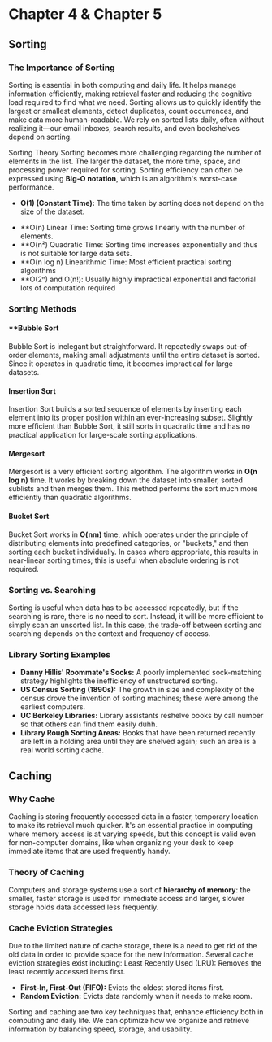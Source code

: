 # Chapter 4 & Chapter 5

## Sorting

### The Importance of Sorting
Sorting is essential in both computing and daily life. It helps manage information efficiently, making retrieval faster and reducing the cognitive load required to find what we need. Sorting allows us to quickly identify the largest or smallest elements, detect duplicates, count occurrences, and make data more human-readable. We rely on sorted lists daily, often without realizing it—our email inboxes, search results, and even bookshelves depend on sorting.

Sorting Theory
Sorting becomes more challenging regarding the number of elements in the list. The larger the dataset, the more time, space, and processing power required for sorting. Sorting efficiency can often be expressed using **Big-O notation**, which is an algorithm's worst-case performance.

* **O(1) (Constant Time):** The time taken by sorting does not depend on the size of the dataset.
- **O(n) Linear Time: Sorting time grows linearly with the number of elements.
- **O(n²) Quadratic Time: Sorting time increases exponentially and thus is not suitable for large data sets.
- **O(n log n) Linearithmic Time: Most efficient practical sorting algorithms
- **O(2ⁿ) and O(n!): Usually highly impractical
exponential and factorial
lots of computation required

### Sorting Methods
#### **Bubble Sort
Bubble Sort is inelegant but straightforward. It repeatedly swaps out-of-order elements, making small adjustments until the entire dataset is sorted. Since it operates in quadratic time, it becomes impractical for large datasets.

#### **Insertion Sort**
Insertion Sort builds a sorted sequence of elements by inserting each element into its proper position within an ever-increasing subset. Slightly more efficient than Bubble Sort, it still sorts in quadratic time and has no practical application for large-scale sorting applications.

#### **Mergesort**
Mergesort is a very efficient sorting algorithm. The algorithm works in **O(n log n)** time. It works by breaking down the dataset into smaller, sorted sublists and then merges them. This method performs the sort much more efficiently than quadratic algorithms.

#### **Bucket Sort**
Bucket Sort works in **O(nm)** time, which operates under the principle of distributing elements into predefined categories, or "buckets," and then sorting each bucket individually. In cases where appropriate, this results in near-linear sorting times; this is useful when absolute ordering is not required.

### Sorting vs. Searching
Sorting is useful when data has to be accessed repeatedly, but if the searching is rare, there is no need to sort. Instead, it will be more efficient to simply scan an unsorted list. In this case, the trade-off between sorting and searching depends on the context and frequency of access.

### Library Sorting Examples
- **Danny Hillis' Roommate's Socks:** A poorly implemented sock-matching strategy highlights the inefficiency of unstructured sorting.
- **US Census Sorting (1890s):** The growth in size and complexity of the census drove the invention of sorting machines; these were among the earliest computers.
- **UC Berkeley Libraries:** Library assistants reshelve books by call number so that others can find them easily duhh.
- **Library Rough Sorting Areas:** Books that have been returned recently are left in a holding area until they are shelved again; such an area is a real world sorting cache.

## Caching

### Why Cache
Caching is storing frequently accessed data in a faster, temporary location to make its retrieval much quicker. It's an essential practice in computing where memory access is at varying speeds, but this concept is valid even for non-computer domains, like when organizing your desk to keep immediate items that are used frequently handy.

### Theory of Caching
Computers and storage systems use a sort of **hierarchy of memory**: the smaller, faster storage is used for immediate access and larger, slower storage holds data accessed less frequently.

### Cache Eviction Strategies
Due to the limited nature of cache storage, there is a need to get rid of the old data in order to provide space for the new information. Several cache eviction strategies exist including:
Least Recently Used (LRU): Removes the least recently accessed items first.
- **First-In, First-Out (FIFO):** Evicts the oldest stored items first.
- **Random Eviction:** Evicts data randomly when it needs to make room.


Sorting and caching are two key techniques that, enhance efficiency both in computing and daily life. We can optimize how we organize and retrieve information by balancing speed, storage, and usability.




